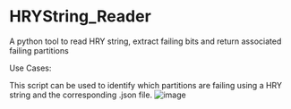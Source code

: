# HRYString_Reader
A python tool to read HRY string, extract failing bits and return associated failing partitions


Use Cases:

This script can be used to identify which partitions are failing using a HRY string and the corresponding .json file. 
![image](https://github.com/cathalba/HRYString_Reader/assets/107694612/a4481309-dc18-4c1e-8a9a-9db718887061)
